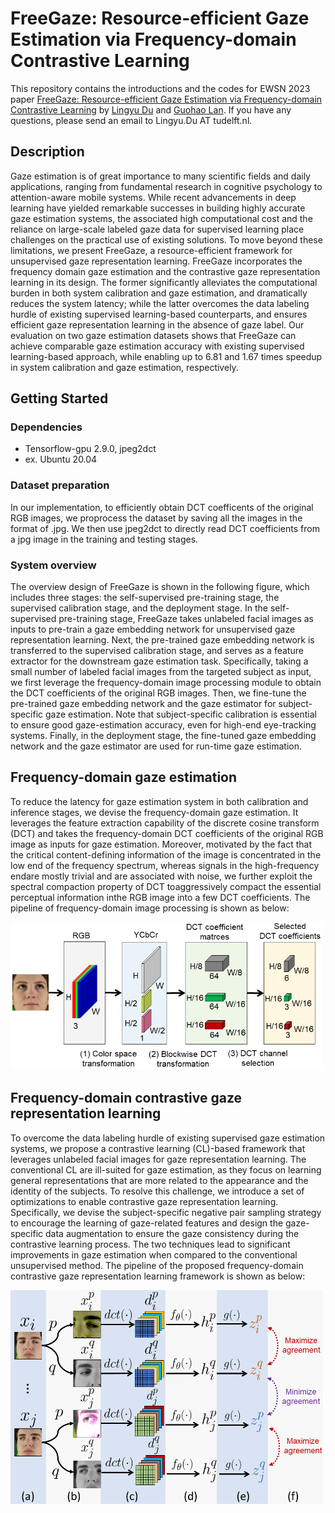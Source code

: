 # FreeGaze: Resource-efficient Gaze Estimation via Frequency-domain Contrastive Learning

This repository contains the introductions and the codes for EWSN 2023 paper [FreeGaze: Resource-efficient Gaze Estimation via Frequency-domain Contrastive Learning](https://arxiv.org/abs/2209.06692) by [Lingyu Du](https://github.com/LingyuDu) and [Guohao Lan](https://guohao.netlify.app/). If you have any questions, please send an email to Lingyu.Du AT tudelft.nl.

## Description

Gaze estimation is of great importance to many scientific fields and daily applications, ranging from fundamental research in cognitive psychology to attention-aware mobile systems. While recent advancements in deep learning have yielded remarkable successes in building highly accurate gaze estimation systems, the associated high computational cost and the reliance on large-scale labeled gaze data for supervised learning place challenges on the practical use of existing solutions. To move beyond these limitations, we present FreeGaze, a resource-efficient framework for unsupervised gaze representation learning. FreeGaze incorporates the frequency domain gaze estimation and the contrastive gaze representation learning in its design. The former significantly alleviates the computational burden in both system calibration and gaze estimation, and dramatically reduces the system latency; while the latter overcomes the data labeling hurdle of existing supervised learning-based counterparts, and ensures efficient gaze representation learning in the absence of gaze label. Our evaluation on two gaze estimation datasets shows that FreeGaze can achieve comparable gaze estimation accuracy with existing supervised learning-based approach, while enabling up to 6.81 and 1.67 times speedup in system calibration and gaze estimation, respectively.

## Getting Started

### Dependencies

* Tensorflow-gpu 2.9.0, jpeg2dct
* ex. Ubuntu 20.04

### Dataset preparation
In our implementation, to efficiently obtain DCT coefficents of the original RGB images, we proprocess the dataset by saving all the images in the format of .jpg. We then use jpeg2dct to directly read DCT coefficients from a jpg image in the training and testing stages.


### System overview
The overview design of FreeGaze is shown in the following figure, which includes three stages: the self-supervised pre-training stage, the supervised calibration stage, and the deployment stage. In the self-supervised pre-training stage, FreeGaze takes unlabeled facial images as inputs to pre-train a gaze embedding network for unsupervised gaze representation learning. Next, the pre-trained gaze embedding network is transferred to the supervised calibration stage, and serves as a feature extractor for the downstream gaze estimation task. Specifically, taking a small number of labeled facial images from the targeted subject as input, we first leverage the frequency-domain image processing module to obtain the DCT coefficients of the original RGB images. Then, we fine-tune the pre-trained gaze embedding network and the gaze estimator for subject-specific gaze estimation. Note that subject-specific calibration is essential to ensure good gaze-estimation accuracy, even for high-end eye-tracking systems. Finally, in the deployment stage, the fine-tuned gaze embedding network and the gaze estimator are used for run-time gaze estimation. 

## Frequency-domain gaze estimation

To reduce the latency for gaze estimation system in both calibration and inference stages, we devise the frequency-domain gaze estimation. It leverages the feature extraction capability of the discrete cosine transform (DCT) and takes the frequency-domain DCT coefficients of the original RGB image as inputs for gaze estimation. Moreover, motivated by the fact that the critical content-defining information of the image is concentrated in the low end of the frequency spectrum, whereas signals in the high-frequency endare mostly trivial and are associated with noise, we further exploit the spectral compaction property of DCT toaggressively compact the essential perceptual information inthe RGB image into a few DCT coefficients. The pipeline of frequency-domain image processing is shown as below:

<img src="https://github.com/FreeGaze/FreeGaze-Source/blob/main/figures/dctProcessing.png" alt="My Image" width="500"/>

## Frequency-domain contrastive gaze representation learning

To overcome the data labeling hurdle of existing supervised gaze estimation systems, we propose a contrastive learning (CL)-based framework that leverages unlabeled facial images for gaze representation learning. The conventional CL are ill-suited for gaze estimation, as they focus on learning general representations that are more related to the appearance and the identity of the subjects. To resolve this challenge, we introduce a set of optimizations to enable contrastive gaze representation learning. Specifically, we devise the subject-specific negative pair sampling strategy to encourage the learning of gaze-related features and design the gaze-specific data augmentation to ensure the gaze consistency during the contrastive learning process. The two techniques lead to significant improvements in gaze estimation when compared to the conventional unsupervised method. The pipeline of the proposed frequency-domain contrastive gaze representation learning framework is shown as below:

<img src="https://github.com/FreeGaze/FreeGaze-Source/blob/main/figures/frequencyCL.png" alt="My Image" width="500"/>

